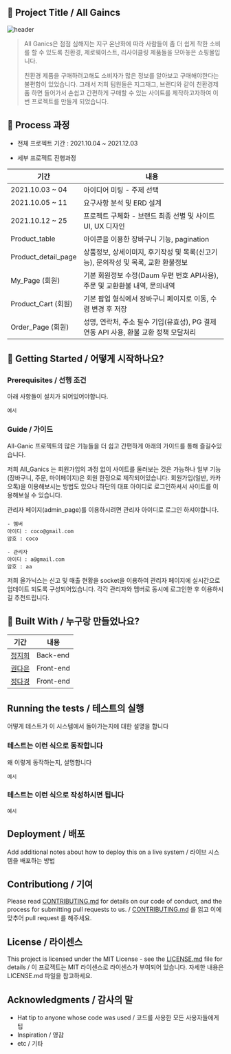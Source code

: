 ## 📖 Project Title / All Gaincs
![header](https://capsule-render.vercel.app/api?type=wave&color=auto&height=300&section=header&text=All%20Ganics&fontSize=90)
> All Ganics은 점점 심해지는 지구 온난화에 따라 사람들이 좀 더 쉽게 착한 소비를 할 수 있도록 친환경, 제로웨이스트, 리사이클링 제품들을 모아놓은 쇼핑몰입니다.
> 
> 친환경 제품을 구매하려고해도 소비자가 많은 정보를 알아보고 구매해야한다는 불편함이 있었습니다. 그래서 저희 팀원들은 지그재그, 브랜디와 같이 친환경제품 하면 들어가서 손쉽고 간편하게 구매할 수 있는 사이트를 제작하고자하여 이번 프로젝트를 만들게 되었습니다. 

## 📝 Process 과정

* 전체 프로젝트 기간 : 2021.10.04 ~ 2021.12.03

* 세부 프로젝트 진행과정


| 기간| 내용 |  
| ------ | ------ |
| 2021.10.03 ~ 04 | 아이디어 미팅 - 주제 선택 |
| 2021.10.05 ~ 11 | 요구사항 분석 및 ERD 설계 |
| 2021.10.12 ~ 25  | 프로젝트 구체화 - 브랜드 최종 선별 및 사이트 UI, UX 디자인 |
| Product_table | 아이콘을 이용한 장바구니 기능, pagination  |
| Product_detail_page | 상품정보, 상세이미지, 후기작성 및 목록(신고기능), 문의작성 및 목록, 교환 환불정보 |
| My_Page (회원) | 기본 회원정보 수정(Daum 우편 번호 API사용), 주문 및 교환환불 내역, 문의내역 |
| Product_Cart (회원) | 기본 팝업 형식에서 장바구니 페이지로 이동, 수령 변경 후 저장 |
| Order_Page (회원) | 성명, 연락처, 주소 필수 기입(유효성), PG 결제 연동 API 사용, 환불 교환 정책 모달처리 |

## 🚀 Getting Started / 어떻게 시작하나요?


### Prerequisites / 선행 조건

아래 사항들이 설치가 되어있어야합니다.

```
예시
```

### Guide / 가이드

All-Ganic 프로젝트의 많은 기능들을 더 쉽고 간편하게 아래의 가이드를 통해 즐길수있습니다.

저희 All_Ganics 는 회원가입의 과정 없이 사이트를 둘러보는 것은 가능하나 일부 기능(장바구니, 주문, 마이페이지)은 회원 한정으로 제작되어있습니다. 회원가입(일반, 카카오톡)을 이용해보시는 방법도 있으나 하단의 대표 아이디로 로그인하셔서 사이트를 이용해보실 수 있습니다.

관리자 페이지(admin_page)를 이용하시려면 관리자 아이디로 로그인 하셔야합니다. 


```
- 멤버
아이디 : coco@gmail.com
암호 : coco

- 관리자
아이디 : a@gmail.com 
암호 : aa
```

저희 올가닉스는 신고 및 매출 현황을 socket을 이용하여 관리자 페이지에 실시간으로 업데이트 되도록 구성되어있습니다. 각각 관리자와 멤버로 동시에 로그인한 후 이용하시길 추천드립니다. 

## 💁 Built With / 누구랑 만들었나요?

| 기간| 내용 |  
| ------ | ------ |
| [정지희](https://github.com/Insa14) | Back-end |
| [권다은](https://github.com/kaydan95) | Front-end |
| [정다경](https://github.com/Jeong-Dagyeong) | Front-end |

 
## Running the tests / 테스트의 실행

어떻게 테스트가 이 시스템에서 돌아가는지에 대한 설명을 합니다

### 테스트는 이런 식으로 동작합니다

왜 이렇게 동작하는지, 설명합니다

```
예시
```

### 테스트는 이런 식으로 작성하시면 됩니다

```
예시
```

## Deployment / 배포

Add additional notes about how to deploy this on a live system / 라이브 시스템을 배포하는 방법


## Contributiong / 기여

Please read [CONTRIBUTING.md](https://gist.github.com/PurpleBooth/b24679402957c63ec426) for details on our code of conduct, and the process for submitting pull requests to us. / [CONTRIBUTING.md](https://gist.github.com/PurpleBooth/b24679402957c63ec426) 를 읽고 이에 맞추어 pull request 를 해주세요.

## License / 라이센스

This project is licensed under the MIT License - see the [LICENSE.md](https://gist.github.com/PurpleBooth/LICENSE.md) file for details / 이 프로젝트는 MIT 라이센스로 라이센스가 부여되어 있습니다. 자세한 내용은 LICENSE.md 파일을 참고하세요.

## Acknowledgments / 감사의 말

* Hat tip to anyone whose code was used / 코드를 사용한 모든 사용자들에게 팁
* Inspiration / 영감
* etc / 기타

<!--

**Here are some ideas to get you started:**

🙋‍♀️ A short introduction - what is your organization all about?
🌈 Contribution guidelines - how can the community get involved?
👩‍💻 Useful resources - where can the community find your docs? Is there anything else the community should know?
🍿 Fun facts - what does your team eat for breakfast?
 Remember, you can do mighty things with the power of [Markdown](https://docs.github.com/github/writing-on-github/getting-started-with-writing-and-formatting-on-github/basic-writing-and-formatting-syntax)
-->
